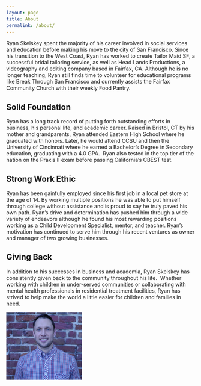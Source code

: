 ```yaml
---
layout: page
title: About
permalink: /about/
---
```

Ryan Skelskey spent the majority of his career involved in social services 
and education before making his move to the city of San Francisco. Since 
his transition to the West Coast, Ryan has worked to create Tailor Maid 
SF, a successful bridal tailoring service, as well as Head Lands 
Productions, a videography and editing company based in Fairfax, CA. 
Although he is no longer teaching, Ryan still finds time to volunteer for 
educational programs like Break Through San Francisco and currently 
assists the Fairfax Community Church with their weekly Food Pantry.

## Solid Foundation

Ryan has a long track record of putting forth outstanding efforts in 
business, his personal life, and academic career. Raised in Bristol, CT by 
his mother and grandparents, Ryan attended Eastern High School where 
he graduated with honors. Later, he would attend CCSU and then the 
University of Cincinnati where he earned a Bachelor’s Degree in 
Secondary education, graduating with a 4.0 GPA.  Ryan also tested in the 
top tier of the nation on the Praxis II exam before passing California’s 
CBEST test. 

## Strong Work Ethic

Ryan has been gainfully employed since his first job in a local pet store at 
the age of 14. By working multiple positions he was able to put himself 
through college without assistance and is proud to say he truly paved his 
own path. Ryan’s drive and determination has pushed him through a wide 
variety of endeavors although he found his most rewarding positions 
working as a Child Development Specialist, mentor, and teacher. Ryan’s 
motivation has continued to serve him through his recent ventures as 
owner and manager of two growing businesses.

## Giving Back

In addition to his successes in business and academia, Ryan Skelskey has 
consistently given back to the community throughout his life.  Whether 
working with children in under-served communities or collaborating with 
mental health professionals in residential treatment facilities, Ryan has 
strived to help make the world a little easier for children and families in 
need.

<img src="/img/ryan_skelskey.JPG" style="display: block; width:40%; margin: auto 0; height: auto: "/>



